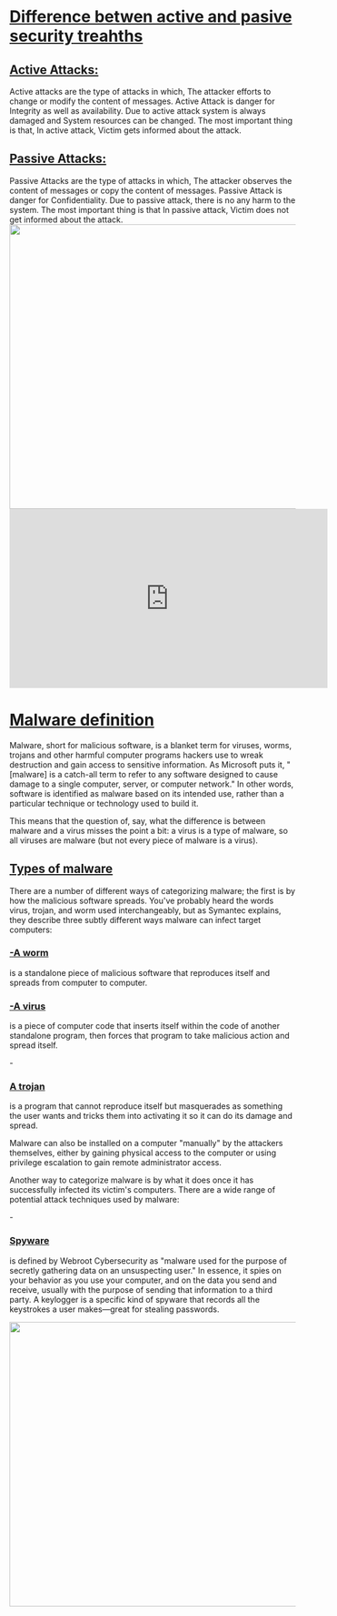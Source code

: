  <H1> <u> <strong> Difference betwen active and pasive security treahths </strong> </u> </H1>



<H2> <u> <strong> Active Attacks:  </strong> </u> </H2>
Active attacks are the type of attacks in which, The attacker efforts to change or modify the content of messages. Active Attack is danger for Integrity as well as availability. Due to active attack system is always damaged and System resources can be changed. The most important thing is that, In active attack, Victim gets informed about the attack.






<H2> <u> <strong>Passive Attacks:  </strong> </u> </H2>
Passive Attacks are the type of attacks in which, The attacker observes the content of messages or copy the content of messages. Passive Attack is danger for Confidentiality. Due to passive attack, there is no any harm to the system. The most important thing is that In passive attack, Victim does not get informed about the attack.


<img src="https://image.slidesharecdn.com/infomrationnetworksecurityintro-150316010318-conversion-gate01/95/infomration-network-security-6-638.jpg?cb=1426467843" width="550" height="500">

<iframe width="560" height="315" src="https://www.youtube.com/embed/r6ZkaX8--Ik" title="YouTube video player" frameborder="0" allow="accelerometer; autoplay; clipboard-write; encrypted-media; gyroscope; picture-in-picture" allowfullscreen></iframe>




 <H1> <u> <strong> Malware definition  </strong> </u> </H1>
 
Malware, short for malicious software, is a blanket term for viruses, worms, trojans and other harmful computer programs hackers use to wreak destruction and gain access to sensitive information. As Microsoft puts it, "[malware] is a catch-all term to refer to any software designed to cause damage to a single computer, server, or computer network." In other words, software is identified as malware based on its intended use, rather than a particular technique or technology used to build it.

This means that the question of, say, what the difference is between malware and a virus misses the point a bit: a virus is a type of malware, so all viruses are malware (but not every piece of malware is a virus).



  <H2> <u> <strong> Types of malware  </strong> </u> </H2>
  
There are a number of different ways of categorizing malware; the first is by how the malicious software spreads. You've probably heard the words virus, trojan, and worm used interchangeably, but as Symantec explains, they describe three subtly different ways malware can infect target computers:

 <H3> <u> <strong> -A worm   </strong> </u> </H3>  is a standalone piece of malicious software that reproduces itself and spreads from computer to computer.
 
<H3> <u> <strong> -A virus   </strong> </u> </H3> is a piece of computer code that inserts itself within the code of another standalone program, then forces that program to take malicious action and spread itself.
 

-<H3> <u> <strong> A trojan  </strong> </u> </H3> is a program that cannot reproduce itself but masquerades as something the user wants and tricks them into activating it so it can do its damage and spread.

Malware can also be installed on a computer "manually" by the attackers themselves, either by gaining physical access to the computer or using privilege escalation to gain remote administrator access. 

Another way to categorize malware is by what it does once it has successfully infected its victim's computers. There are a wide range of potential attack techniques used by malware:

 -<H3> <u> <strong> Spyware  </strong> </u> </H3> is defined by Webroot Cybersecurity as "malware used for the purpose of secretly gathering data on an unsuspecting user." In essence, it spies on your behavior as you use your computer, and on the data you send and receive, usually with the purpose of sending that information to a third party. A keylogger is a specific kind of spyware that records all the keystrokes a user makes—great for stealing passwords.
 
 
 <img src="https://qph.fs.quoracdn.net/main-qimg-93bebfea66e49fdb34d491c80e523fb1" width="550" height="500">
 
 
